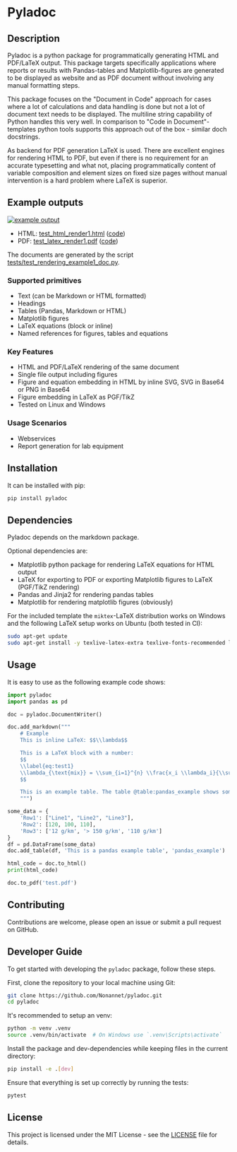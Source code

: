 # Pyladoc

## Description
Pyladoc is a python package for programmatically generating HTML and
PDF/LaTeX output. This package targets specifically applications where reports
or results with Pandas-tables and Matplotlib-figures are generated 
to be displayed as website and as PDF document without involving any manual
formatting steps.

This package focuses on the "Document in Code" approach for cases
where a lot of calculations and data handling is done but not a lot of
document text needs to be displayed. The multiline string capability of Python
handles this very well. In comparison to "Code in Document"-templates
python tools supports this approach out of the box - similar doch docstrings.

As backend for PDF generation LaTeX is used. There are excellent engines for
rendering HTML to PDF, but even if there is no requirement for an
accurate typesetting and what not, placing programmatically content of variable
composition and element sizes on fixed size pages without manual intervention
is a hard problem where LaTeX is superior.

## Example outputs

[![example output](media/output_example.png)](https://raw.githubusercontent.com/Nonannet/pyladoc/refs/heads/main/tests/out/test_latex_render1.pdf)

- HTML: [test_html_render1.html](https://html-preview.github.io/?url=https://github.com/Nonannet/pyladoc/blob/main/tests/out/test_html_render1.html) ([code](https://github.com/Nonannet/pyladoc/blob/main/tests/out/test_html_render1.html))
- PDF: [test_latex_render1.pdf](https://raw.githubusercontent.com/Nonannet/pyladoc/refs/heads/main/tests/out/test_latex_render1.pdf) ([code](https://github.com/Nonannet/pyladoc/blob/main/tests/out/test_html_render1.tex))

The documents are generated by the script [tests/test_rendering_example1_doc.py](tests/test_rendering_example1_doc.py).

### Supported primitives
- Text (can be Markdown or HTML formatted)
- Headings
- Tables (Pandas, Markdown or HTML)
- Matplotlib figures
- LaTeX equations (block or inline)
- Named references for figures, tables and equations

### Key Features
- HTML and PDF/LaTeX rendering of the same document
- Single file output including figures
- Figure and equation embedding in HTML by inline SVG, SVG in Base64 or PNG in Base64
- Figure embedding in LaTeX as PGF/TikZ
- Tested on Linux and Windows

### Usage Scenarios
- Webservices
- Report generation for lab equipment

## Installation
It can be installed with pip:

```bash
pip install pyladoc
```

## Dependencies
Pyladoc depends on the markdown package.

Optional dependencies are:
- Matplotlib python package for rendering LaTeX equations for HTML output
- LaTeX for exporting to PDF or exporting Matplotlib figures to LaTeX (PGF/TikZ rendering)
- Pandas and Jinja2 for rendering pandas tables
- Matplotlib for rendering matplotlib figures (obviously)

For the included template the `miktex`-LaTeX distribution works on Windows
and the following LaTeX setup works on Ubuntu (both tested in CI):

```bash
sudo apt-get update
sudo apt-get install -y texlive-latex-extra texlive-fonts-recommended lmodern texlive-xetex texlive-science
```

## Usage
It is easy to use as the following example code shows:

```python
import pyladoc
import pandas as pd

doc = pyladoc.DocumentWriter()

doc.add_markdown("""
    # Example
    This is inline LaTeX: $$\\lambda$$

    This is a LaTeX block with a number:
    $$
    \\label{eq:test1}
    \\lambda_{\text{mix}} = \\sum_{i=1}^{n} \\frac{x_i \\lambda_i}{\\sum_{j=1}^{n} x_j \\Phi_{ij}}
    $$

    This is an example table. The table @table:pandas_example shows some random data.
    """)

some_data = {
    'Row1': ["Line1", "Line2", "Line3"],
    'Row2': [120, 100, 110],
    'Row3': ['12 g/km', '> 150 g/km', '110 g/km']
}
df = pd.DataFrame(some_data)
doc.add_table(df, 'This is a pandas example table', 'pandas_example')

html_code = doc.to_html()
print(html_code)

doc.to_pdf('test.pdf')
```

## Contributing
Contributions are welcome, please open an issue or submit a pull request on GitHub.

## Developer Guide
To get started with developing the `pyladoc` package, follow these steps.

First, clone the repository to your local machine using Git:

```bash
git clone https://github.com/Nonannet/pyladoc.git
cd pyladoc
```

It's recommended to setup an venv:

```bash
python -m venv .venv
source .venv/bin/activate  # On Windows use `.venv\Scripts\activate`
```

Install the package and dev-dependencies while keeping files in the
current directory:

```bash
pip install -e .[dev]
```

Ensure that everything is set up correctly by running the tests:

```bash
pytest
```

## License
This project is licensed under the MIT License - see the [LICENSE](LICENSE) file for details.